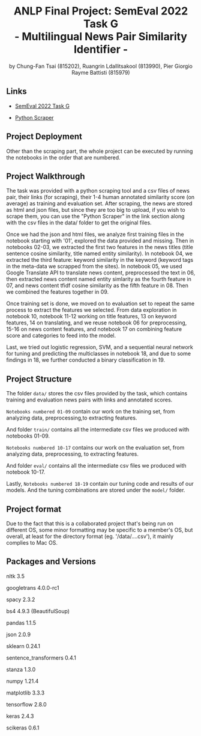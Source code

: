 <h1 align="center">ANLP Final Project: SemEval 2022 Task G <br> - Multilingual News Pair Similarity Identifier - </h1>


<p align="center">by Chung-Fan Tsai (815202), Ruangrin Ldallitsakool (813990), Pier Giorgio Rayme Battisti (815979) <project-description></p>


## Links

- [SemEval 2022 Task G](https://competitions.codalab.org/competitions/33835#learn_the_details-overview)

- [Python Scraper](https://github.com/euagendas/semeval_8_2022_ia_downloader)

## Project Deployment

Other than the scraping part, the whole project can be executed by running the notebooks in the order that are numbered.
  
## Project Walkthrough

The task was provided with a python scraping tool and a csv files of news pair, their links (for scraping), their 1-4 human annotated similarity score (on average) as training and evaluation set. After scraping, the news are stored as html and json files, but since they are too big to upload, if you wish to scrape them, you can use the "Python Scraper" in the link section along with the csv files in the data/ folder to get the original files. 

Once we had the json and html files, we analyze first training files in the notebook starting with '01', explored the data provided and missing. Then in notebooks 02-03, we extracted the first two features in the news titles (title sentence cosine similarity, title named entity similarity). In notebook 04, we extracted the third feature: keyword similarity in the keyword (keyword tags in the meta-data we scrapped from the sites). In notebook 05, we used Google Translate API to translate news content, preprocessed the text in 06, then extracted news content named entity simlarity as the fourth feature in 07, and news content tfidf cosine similarity as the fifth feature in 08. Then we combined the features together in 09.

Once training set is done, we moved on to evaluation set to repeat the same process to extract the features we selected. From data exploration in notebook 10, notebook 11-12 working on title features, 13 on keyword features, 14 on translating, and we reuse notebook 06 for preprocessing, 15-16 on news content features, and notebook 17 on combining feature score and categories to feed into the model.
  
Last, we tried out logistic regression, SVM, and a sequential neural network for tuning and predicting the multiclasses in notebook 18, and due to some findings in 18, we further conducted a binary classification in 19. 

  
## Project Structure 

The folder <code>data/</code> stores the csv files provided by the task, which contains training and evaluation news pairs with links and annotated scores.

<code>Notebooks numbered 01-09</code> contain our work on the training set, from analyzing data, preprocessing,to extracting features.
  
And folder <code>train/</code> contains all the intermediate csv files we produced with notebooks 01-09.
  
<code>Notebooks numbered 10-17</code> contains our work on the evaluation set, from analyzing data, preprocessing, to extracting features.
  
And folder <code>eval/</code> contains all the intermediate csv files we produced with notebook 10-17.
  
Lastly, <code>Notebooks numbered 18-19</code> contain our tuning code and results of our models. And the tuning combinations are stored under the <code>model/</code> folder.
  
## Project format

Due to the fact that this is a collaborated project that's being run on different OS, some minor formatting may be specific to a member's OS, but overall, at least for the directory format (eg. '/data/....csv'), it mainly complies to Mac OS. 


## Packages and Versions

nltk 3.5
  
googletrans 4.0.0-rc1
  
spacy 2.3.2
  
bs4 4.9.3 (BeautifulSoup)
  
pandas 1.1.5
  
json 2.0.9
  
sklearn 0.24.1
  
sentence_transformers 0.4.1
  
stanza 1.3.0
  
numpy 1.21.4
  
matplotlib 3.3.3
  
tensorflow 2.8.0
  
keras 2.4.3
  
scikeras 0.6.1

